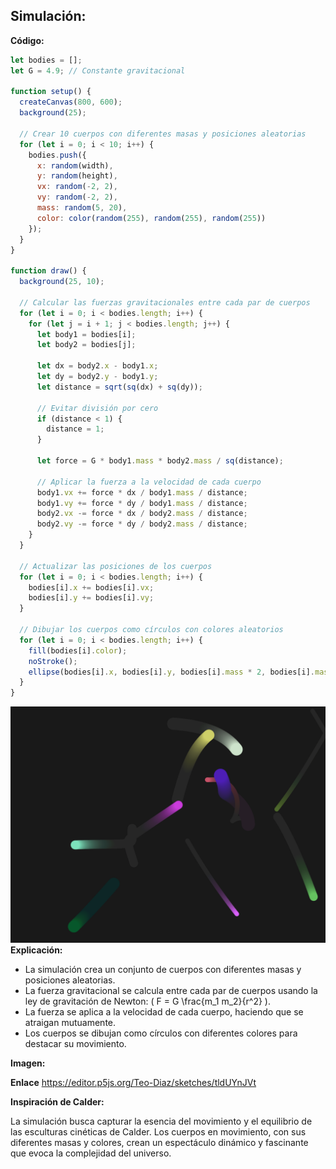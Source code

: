 ## Simulación:

**Código:**

```javascript
let bodies = [];
let G = 4.9; // Constante gravitacional

function setup() {
  createCanvas(800, 600);
  background(25);

  // Crear 10 cuerpos con diferentes masas y posiciones aleatorias
  for (let i = 0; i < 10; i++) {
    bodies.push({
      x: random(width),
      y: random(height),
      vx: random(-2, 2),
      vy: random(-2, 2),
      mass: random(5, 20),
      color: color(random(255), random(255), random(255))
    });
  }
}

function draw() {
  background(25, 10);

  // Calcular las fuerzas gravitacionales entre cada par de cuerpos
  for (let i = 0; i < bodies.length; i++) {
    for (let j = i + 1; j < bodies.length; j++) {
      let body1 = bodies[i];
      let body2 = bodies[j];

      let dx = body2.x - body1.x;
      let dy = body2.y - body1.y;
      let distance = sqrt(sq(dx) + sq(dy));

      // Evitar división por cero
      if (distance < 1) {
        distance = 1;
      }

      let force = G * body1.mass * body2.mass / sq(distance);

      // Aplicar la fuerza a la velocidad de cada cuerpo
      body1.vx += force * dx / body1.mass / distance;
      body1.vy += force * dy / body1.mass / distance;
      body2.vx -= force * dx / body2.mass / distance;
      body2.vy -= force * dy / body2.mass / distance;
    }
  }

  // Actualizar las posiciones de los cuerpos
  for (let i = 0; i < bodies.length; i++) {
    bodies[i].x += bodies[i].vx;
    bodies[i].y += bodies[i].vy;
  }

  // Dibujar los cuerpos como círculos con colores aleatorios
  for (let i = 0; i < bodies.length; i++) {
    fill(bodies[i].color);
    noStroke();
    ellipse(bodies[i].x, bodies[i].y, bodies[i].mass * 2, bodies[i].mass * 2);
  }
}
```
![captura del ejercicio](/src/assets/mi_captura.png)
**Explicación:**

* La simulación crea un conjunto de cuerpos con diferentes masas y posiciones aleatorias.
* La fuerza gravitacional se calcula entre cada par de cuerpos usando la ley de gravitación de Newton: \( F = G \frac{m_1 m_2}{r^2} \).
* La fuerza se aplica a la velocidad de cada cuerpo, haciendo que se atraigan mutuamente.
* Los cuerpos se dibujan como círculos con diferentes colores para destacar su movimiento.

**Imagen:**

**Enlace** https://editor.p5js.org/Teo-Diaz/sketches/tldUYnJVt

**Inspiración de Calder:**

La simulación busca capturar la esencia del movimiento y el equilibrio de las esculturas cinéticas de Calder. Los cuerpos en movimiento, con sus diferentes masas y colores, crean un espectáculo dinámico y fascinante que evoca la complejidad del universo.
